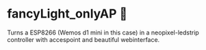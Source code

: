 # fancyLight_onlyAP :rainbow:

Turns a ESP8266 (Wemos d1 mini in this case) in a neopixel-ledstrip controller with accespoint and beautiful webinterface.

